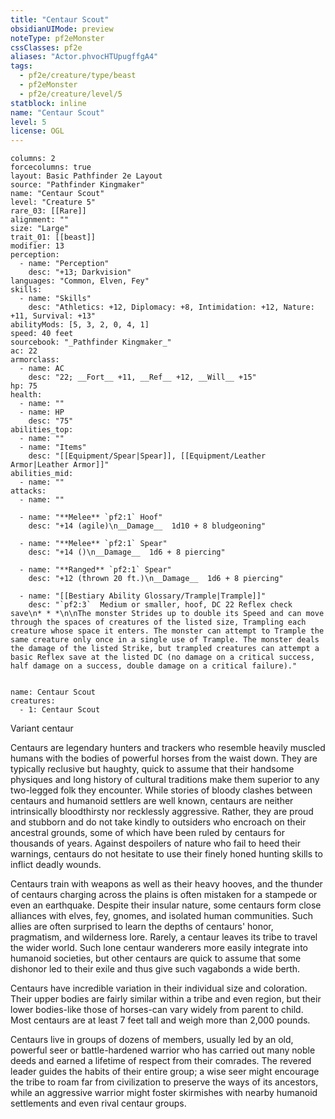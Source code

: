 ```yaml
---
title: "Centaur Scout"
obsidianUIMode: preview
noteType: pf2eMonster
cssClasses: pf2e
aliases: "Actor.phvocHTUpugffgA4" 
tags:
  - pf2e/creature/type/beast
  - pf2eMonster
  - pf2e/creature/level/5
statblock: inline
name: "Centaur Scout"
level: 5
license: OGL
---
```


```statblock
columns: 2
forcecolumns: true
layout: Basic Pathfinder 2e Layout
source: "Pathfinder Kingmaker"
name: "Centaur Scout"
level: "Creature 5"
rare_03: [[Rare]]
alignment: ""
size: "Large"
trait_01: [[beast]]
modifier: 13
perception:
  - name: "Perception"
    desc: "+13; Darkvision"
languages: "Common, Elven, Fey"
skills:
  - name: "Skills"
    desc: "Athletics: +12, Diplomacy: +8, Intimidation: +12, Nature: +11, Survival: +13"
abilityMods: [5, 3, 2, 0, 4, 1]
speed: 40 feet
sourcebook: "_Pathfinder Kingmaker_"
ac: 22
armorclass:
  - name: AC
    desc: "22; __Fort__ +11, __Ref__ +12, __Will__ +15"
hp: 75
health:
  - name: ""
  - name: HP
    desc: "75"
abilities_top:
  - name: ""
  - name: "Items"
    desc: "[[Equipment/Spear|Spear]], [[Equipment/Leather Armor|Leather Armor]]"
abilities_mid:
  - name: ""
attacks:
  - name: ""

  - name: "**Melee** `pf2:1` Hoof"
    desc: "+14 (agile)\n__Damage__  1d10 + 8 bludgeoning"

  - name: "**Melee** `pf2:1` Spear"
    desc: "+14 ()\n__Damage__  1d6 + 8 piercing"

  - name: "**Ranged** `pf2:1` Spear"
    desc: "+12 (thrown 20 ft.)\n__Damage__  1d6 + 8 piercing"

  - name: "[[Bestiary Ability Glossary/Trample|Trample]]"
    desc: "`pf2:3`  Medium or smaller, hoof, DC 22 Reflex check save\n* * *\n\nThe monster Strides up to double its Speed and can move through the spaces of creatures of the listed size, Trampling each creature whose space it enters. The monster can attempt to Trample the same creature only once in a single use of Trample. The monster deals the damage of the listed Strike, but trampled creatures can attempt a basic Reflex save at the listed DC (no damage on a critical success, half damage on a success, double damage on a critical failure)."
 
```

```encounter-table
name: Centaur Scout
creatures:
  - 1: Centaur Scout
```


Variant centaur

Centaurs are legendary hunters and trackers who resemble heavily muscled humans with the bodies of powerful horses from the waist down. They are typically reclusive but haughty, quick to assume that their handsome physiques and long history of cultural traditions make them superior to any two-legged folk they encounter. While stories of bloody clashes between centaurs and humanoid settlers are well known, centaurs are neither intrinsically bloodthirsty nor recklessly aggressive. Rather, they are proud and stubborn and do not take kindly to outsiders who encroach on their ancestral grounds, some of which have been ruled by centaurs for thousands of years. Against despoilers of nature who fail to heed their warnings, centaurs do not hesitate to use their finely honed hunting skills to inflict deadly wounds.

Centaurs train with weapons as well as their heavy hooves, and the thunder of centaurs charging across the plains is often mistaken for a stampede or even an earthquake. Despite their insular nature, some centaurs form close alliances with elves, fey, gnomes, and isolated human communities. Such allies are often surprised to learn the depths of centaurs' honor, pragmatism, and wilderness lore. Rarely, a centaur leaves its tribe to travel the wider world. Such lone centaur wanderers more easily integrate into humanoid societies, but other centaurs are quick to assume that some dishonor led to their exile and thus give such vagabonds a wide berth.

Centaurs have incredible variation in their individual size and coloration. Their upper bodies are fairly similar within a tribe and even region, but their lower bodies-like those of horses-can vary widely from parent to child. Most centaurs are at least 7 feet tall and weigh more than 2,000 pounds.

Centaurs live in groups of dozens of members, usually led by an old, powerful seer or battle-hardened warrior who has carried out many noble deeds and earned a lifetime of respect from their comrades. The revered leader guides the habits of their entire group; a wise seer might encourage the tribe to roam far from civilization to preserve the ways of its ancestors, while an aggressive warrior might foster skirmishes with nearby humanoid settlements and even rival centaur groups.
